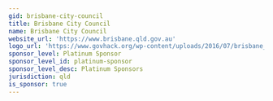 ```yaml
---
gid: brisbane-city-council
title: Brisbane City Council
name: Brisbane City Council
website_url: 'https://www.brisbane.qld.gov.au'
logo_url: 'https://www.govhack.org/wp-content/uploads/2016/07/brisbane_city_council.png'
sponsor_level: Platinum Sponsor
sponsor_level_id: platinum-sponsor
sponsor_level_desc: Platinum Sponsors
jurisdiction: qld
is_sponsor: true
---
```

